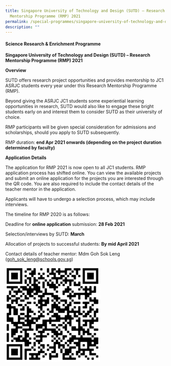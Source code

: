 ```yaml
---
title: Singapore University of Technology and Design (SUTD) – Research
  Mentorship Programme (RMP) 2021
permalink: /special-programmes/singapore-university-of-technology-and-design-research-mentorship-programme-rmp/
description: ""
---
```

#### Science Research & Enrichment Programme

**Singapore University of Technology and Design (SUTD) – Research Mentorship Programme (RMP) 2021**

**Overview**

SUTD offers research project opportunities and provides mentorship to JC1 ASRJC students every year under this Research Mentorship Programme (RMP).

Beyond giving the ASRJC JC1 students some experiential learning opportunities in research, SUTD would also like to engage these bright students early on and interest them to consider SUTD as their university of choice.

RMP participants will be given special consideration for admissions and scholarships, should you apply to SUTD subsequently.

RMP duration: **end Apr 2021 onwards (depending on the project duration determined by faculty)**

**Application Details**

The application for RMP 2021 is now open to all JC1 students. RMP application process has shifted online. You can view the available projects and submit an online application for the projects you are interested through the QR code. You are also required to include the contact details of the teacher mentor in the application.

Applicants will have to undergo a selection process, which may include interviews.

The timeline for RMP 2020 is as follows:

Deadline for **online application** submission: **28 Feb 2021**

Selection/interviews by SUTD: **March**

Allocation of projects to successful students: **By mid April 2021**

Contact details of teacher mentor: Mdm Goh Sok Leng                            (goh_sok_leng@schools.gov.sg)

![](/images/SUTD-QR-298x300.png)